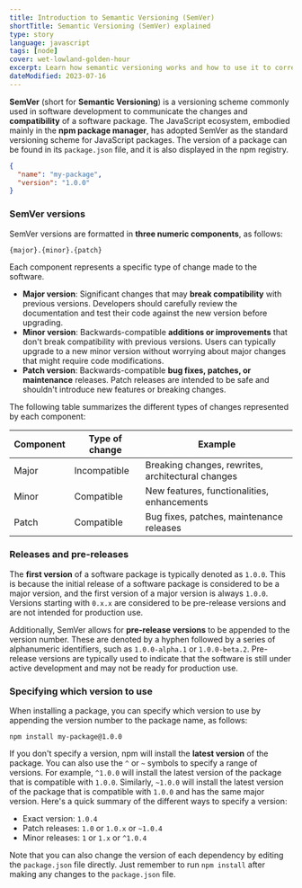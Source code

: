 ```yaml
---
title: Introduction to Semantic Versioning (SemVer)
shortTitle: Semantic Versioning (SemVer) explained
type: story
language: javascript
tags: [node]
cover: wet-lowland-golden-hour
excerpt: Learn how semantic versioning works and how to use it to correctly version your software.
dateModified: 2023-07-16
---
```


**SemVer** (short for **Semantic Versioning**) is a versioning scheme commonly used in software development to communicate the changes and **compatibility** of a software package. The JavaScript ecosystem, embodied mainly in the **npm package manager**, has adopted SemVer as the standard versioning scheme for JavaScript packages. The version of a package can be found in its `package.json` file, and it is also displayed in the npm registry.

```json
{
  "name": "my-package",
  "version": "1.0.0"
}
```

### SemVer versions

SemVer versions are formatted in **three numeric components**, as follows:

```
{major}.{minor}.{patch}
```

Each component represents a specific type of change made to the software.

- **Major version**: Significant changes that may **break compatibility** with previous versions. Developers should carefully review the documentation and test their code against the new version before upgrading.
- **Minor version**: Backwards-compatible **additions or improvements** that don't break compatibility with previous versions. Users can typically upgrade to a new minor version without worrying about major changes that might require code modifications.
- **Patch version**: Backwards-compatible **bug fixes, patches, or maintenance** releases. Patch releases are intended to be safe and shouldn't introduce new features or breaking changes.

The following table summarizes the different types of changes represented by each component:

| Component | Type of change | Example |
| --------- | -------------- | ------- |
| Major     | Incompatible   | Breaking changes, rewrites, architectural changes |
| Minor     | Compatible     | New features, functionalities, enhancements |
| Patch     | Compatible     | Bug fixes, patches, maintenance releases |

### Releases and pre-releases

The **first version** of a software package is typically denoted as `1.0.0`. This is because the initial release of a software package is considered to be a major version, and the first version of a major version is always `1.0.0`. Versions starting with `0.x.x` are considered to be pre-release versions and are not intended for production use.

Additionally, SemVer allows for **pre-release versions** to be appended to the version number. These are denoted by a hyphen followed by a series of alphanumeric identifiers, such as `1.0.0-alpha.1` or `1.0.0-beta.2`. Pre-release versions are typically used to indicate that the software is still under active development and may not be ready for production use.

### Specifying which version to use

When installing a package, you can specify which version to use by appending the version number to the package name, as follows:

```shell
npm install my-package@1.0.0
```

If you don't specify a version, npm will install the **latest version** of the package. You can also use the `^` or `~` symbols to specify a range of versions. For example, `^1.0.0` will install the latest version of the package that is compatible with `1.0.0`. Similarly, `~1.0.0` will install the latest version of the package that is compatible with `1.0.0` and has the same major version. Here's a quick summary of the different ways to specify a version:

- Exact version: `1.0.4`
- Patch releases: `1.0` or `1.0.x` or `~1.0.4`
- Minor releases: `1` or `1.x` or `^1.0.4`

Note that you can also change the version of each dependency by editing the `package.json` file directly. Just remember to run `npm install` after making any changes to the `package.json` file.

